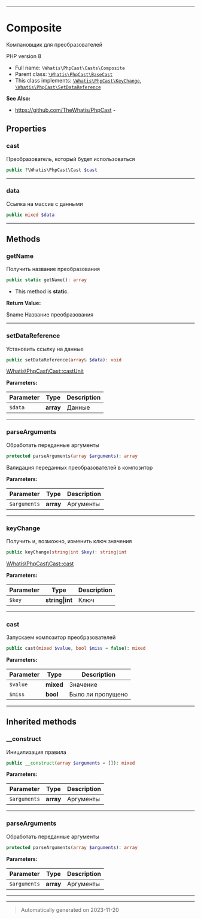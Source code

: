 ***

# Composite

Компановщик для преобразователей

PHP version 8
* Full name: `\Whatis\PhpCast\Casts\Composite`
* Parent class: [`\Whatis\PhpCast\BaseCast`](../BaseCast.md)
* This class implements:
[`\Whatis\PhpCast\KeyChange`](../KeyChange.md), [`\Whatis\PhpCast\SetDataReference`](../SetDataReference.md)

**See Also:**

* https://github.com/TheWhatis/PhpCast - 



## Properties


### cast

Преобразователь, который
будет использоваться

```php
public ?\Whatis\PhpCast\Cast $cast
```






***

### data

Ссылка на массив с данными

```php
public mixed $data
```






***

## Methods


### getName

Получить название преобразования

```php
public static getName(): array
```



* This method is **static**.





**Return Value:**

$name Название преобразования



***

### setDataReference

Установить ссылку на данные

```php
public setDataReference(array& $data): void
```

[\Whatis\PhpCast\Cast::castUnit]()






**Parameters:**

| Parameter | Type | Description |
|-----------|------|-------------|
| `$data` | **array** | Данные |




***

### parseArguments

Обработать переданные аргументы

```php
protected parseArguments(array $arguments): array
```

Валидация переданных преобразователей
в композитор






**Parameters:**

| Parameter | Type | Description |
|-----------|------|-------------|
| `$arguments` | **array** | Аргументы |




***

### keyChange

Получить и, возможно,
изменить ключ значения

```php
public keyChange(string|int $key): string|int
```

[\Whatis\PhpCast\Cast::cast]()






**Parameters:**

| Parameter | Type | Description |
|-----------|------|-------------|
| `$key` | **string&#124;int** | Ключ |




***

### cast

Запускаем композитор преобразователей

```php
public cast(mixed $value, bool $miss = false): mixed
```








**Parameters:**

| Parameter | Type | Description |
|-----------|------|-------------|
| `$value` | **mixed** | Значение |
| `$miss` | **bool** | Было ли пропущено |




***


## Inherited methods


### __construct

Иницилизация правила

```php
public __construct(array $arguments = []): mixed
```








**Parameters:**

| Parameter | Type | Description |
|-----------|------|-------------|
| `$arguments` | **array** | Аргументы |




***

### parseArguments

Обработать переданные аргументы

```php
protected parseArguments(array $arguments): array
```








**Parameters:**

| Parameter | Type | Description |
|-----------|------|-------------|
| `$arguments` | **array** | Аргументы |




***


***
> Automatically generated on 2023-11-20
